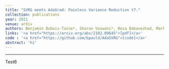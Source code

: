 ```yaml
---
title: "SVRG meets AdaGrad: Painless Variance Reduction t7."
collection: publications
year: 2021
venue: arXiv
authors: Benjamin Dubois-Taine*, Sharan Vaswani*, Reza Babanezhad, Mark Schmidt, Simon Lacoste-Julien
links: '<a href="https://arxiv.org/abs/2102.09645">[pdf]</a>'
code : '<a href="https://github.com/bpauld/AdaSVRG">[code]</a>'
abstract: 'hi'
---
```


---

Test6
